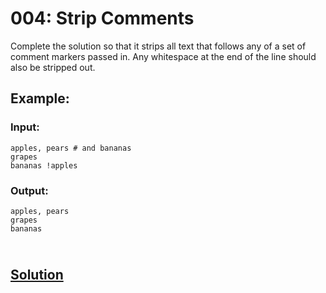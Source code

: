 # 004: Strip Comments 

Complete the solution so that it strips all text that follows any of a set of comment markers passed in. Any whitespace at the end of the line should also be stripped out. 

## Example:

### Input:

```
apples, pears # and bananas
grapes
bananas !apples
```

### Output:

```
apples, pears
grapes
bananas
```

## <br>[Solution](main.py)